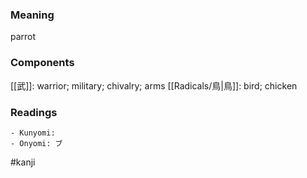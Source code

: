 ### Meaning

parrot

### Components

[[武]]: warrior; military; chivalry; arms [[Radicals/鳥|鳥]]: bird; chicken

### Readings

```
- Kunyomi: 
- Onyomi: ブ
```

#kanji